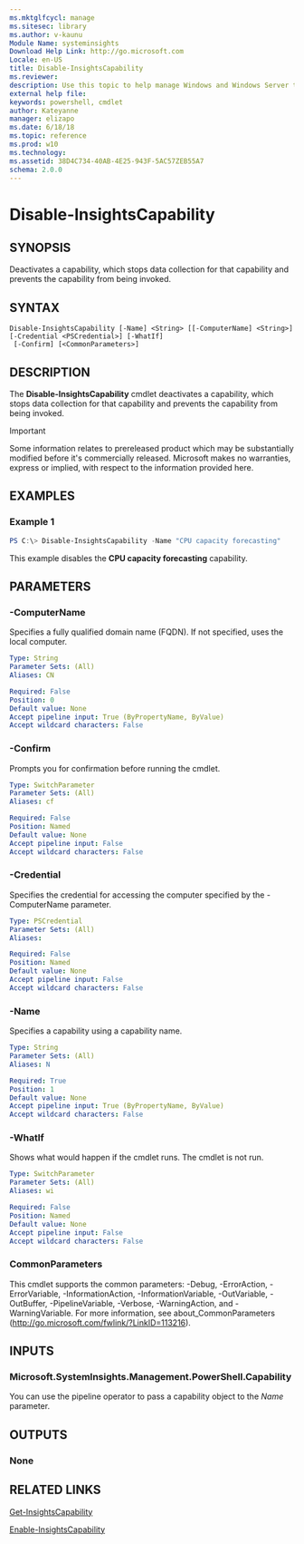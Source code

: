 ```yaml
---
ms.mktglfcycl: manage
ms.sitesec: library
ms.author: v-kaunu
Module Name: systeminsights
Download Help Link: http://go.microsoft.com
Locale: en-US
title: Disable-InsightsCapability
ms.reviewer:
description: Use this topic to help manage Windows and Windows Server technologies with Windows PowerShell.
external help file:
keywords: powershell, cmdlet
author: Kateyanne
manager: elizapo
ms.date: 6/18/18
ms.topic: reference
ms.prod: w10
ms.technology: 
ms.assetid: 38D4C734-40AB-4E25-943F-5AC57ZEB55A7
schema: 2.0.0
---
```


# Disable-InsightsCapability

## SYNOPSIS
Deactivates a capability, which stops data collection for that capability and prevents the capability from being invoked.

## SYNTAX
```
Disable-InsightsCapability [-Name] <String> [[-ComputerName] <String>] [-Credential <PSCredential>] [-WhatIf]
 [-Confirm] [<CommonParameters>]
```

## DESCRIPTION
The **Disable-InsightsCapability** cmdlet deactivates a capability, which stops data collection for that capability and prevents the capability from being invoked.

>[!IMPORTANT]
>Some information relates to prereleased product which may be substantially modified before it's commercially released. Microsoft makes no warranties, express or implied, with respect to the information provided here.

## EXAMPLES

### Example 1
```powershell
PS C:\> Disable-InsightsCapability -Name "CPU capacity forecasting"
```

This example disables the **CPU capacity forecasting** capability.

## PARAMETERS

### -ComputerName
Specifies a fully qualified domain name (FQDN). If not specified, uses the local computer.

```yaml
Type: String
Parameter Sets: (All)
Aliases: CN

Required: False
Position: 0
Default value: None
Accept pipeline input: True (ByPropertyName, ByValue)
Accept wildcard characters: False
```

### -Confirm
Prompts you for confirmation before running the cmdlet.

```yaml
Type: SwitchParameter
Parameter Sets: (All)
Aliases: cf

Required: False
Position: Named
Default value: None
Accept pipeline input: False
Accept wildcard characters: False
```

### -Credential
Specifies the credential for accessing the computer specified by the -ComputerName parameter.

```yaml
Type: PSCredential
Parameter Sets: (All)
Aliases:

Required: False
Position: Named
Default value: None
Accept pipeline input: False
Accept wildcard characters: False
```

### -Name
Specifies a capability using a capability name. 

```yaml
Type: String
Parameter Sets: (All)
Aliases: N

Required: True
Position: 1
Default value: None
Accept pipeline input: True (ByPropertyName, ByValue)
Accept wildcard characters: False
```

### -WhatIf
Shows what would happen if the cmdlet runs.
The cmdlet is not run.

```yaml
Type: SwitchParameter
Parameter Sets: (All)
Aliases: wi

Required: False
Position: Named
Default value: None
Accept pipeline input: False
Accept wildcard characters: False
```

### CommonParameters
This cmdlet supports the common parameters: -Debug, -ErrorAction, -ErrorVariable, -InformationAction, -InformationVariable, -OutVariable, -OutBuffer, -PipelineVariable, -Verbose, -WarningAction, and -WarningVariable.
For more information, see about_CommonParameters (http://go.microsoft.com/fwlink/?LinkID=113216).

## INPUTS

### Microsoft.SystemInsights.Management.PowerShell.Capability

You can use the pipeline operator to pass a capability object to the *Name* parameter.

## OUTPUTS

### None

## RELATED LINKS
[Get-InsightsCapability](get-insightscapability.md)

[Enable-InsightsCapability](enable-insightscapability.md)
